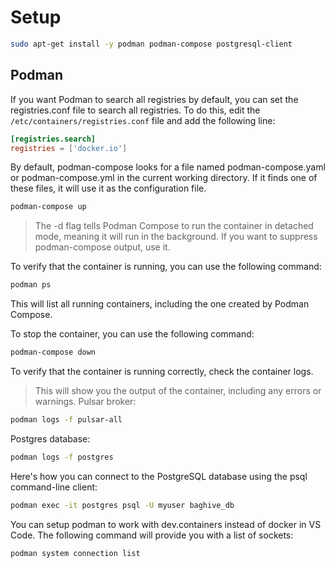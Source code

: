 # Setup

```sh
sudo apt-get install -y podman podman-compose postgresql-client
```

## Podman

If you want Podman to search all registries by default, you can set the registries.conf file to search all registries. To do this, edit the `/etc/containers/registries.conf` file and add the following line:
```conf
[registries.search]
registries = ['docker.io']
```
By default, podman-compose looks for a file named podman-compose.yaml or podman-compose.yml in the current working directory. If it finds one of these files, it will use it as the configuration file.
```sh
podman-compose up
```
> The -d flag tells Podman Compose to run the container in detached mode, meaning it will run in the background.
If you want to suppress podman-compose output, use it.

To verify that the container is running, you can use the following command:
```sh
podman ps
```
This will list all running containers, including the one created by Podman Compose.

To stop the container, you can use the following command:
```sh
podman-compose down
```

To verify that the container is running correctly, check the container logs.
> This will show you the output of the container, including any errors or warnings.
Pulsar broker:
```sh
podman logs -f pulsar-all
```
Postgres database:
```sh
podman logs -f postgres
```
Here's how you can connect to the PostgreSQL database using the psql command-line client:
```sh
podman exec -it postgres psql -U myuser baghive_db
```
You can setup podman to work with dev.containers instead of docker in VS Code.
The following command will provide you with a list of sockets:
```sh
podman system connection list
```